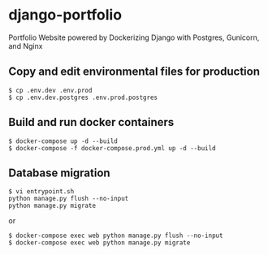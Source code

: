 # django-portfolio
Portfolio Website powered by Dockerizing Django with Postgres, Gunicorn, and Nginx

## Copy and edit environmental files for production
```
$ cp .env.dev .env.prod
$ cp .env.dev.postgres .env.prod.postgres
```

## Build and run docker containers
```
$ docker-compose up -d --build
$ docker-compose -f docker-compose.prod.yml up -d --build
```

## Database migration
```
$ vi entrypoint.sh
python manage.py flush --no-input
python manage.py migrate
```
or
```
$ docker-compose exec web python manage.py flush --no-input
$ docker-compose exec web python manage.py migrate
```
